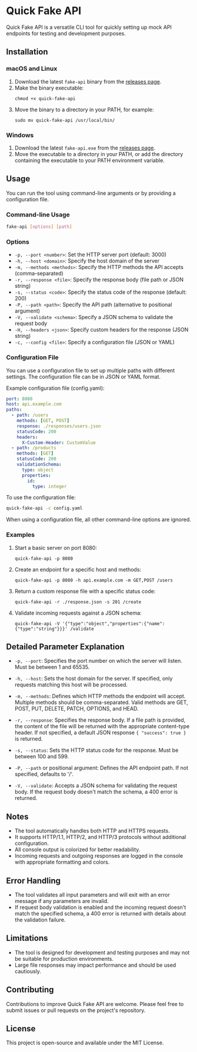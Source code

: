 # Quick Fake API

Quick Fake API is a versatile CLI tool for quickly setting up mock API endpoints for testing and development purposes.

## Installation

### macOS and Linux

1. Download the latest `fake-api` binary from the [releases page](https://github.com/alkinum/quick-fake-api/releases).
2. Make the binary executable:
   ```
   chmod +x quick-fake-api
   ```
3. Move the binary to a directory in your PATH, for example:
   ```
   sudo mv quick-fake-api /usr/local/bin/
   ```

### Windows

1. Download the latest `fake-api.exe` from the [releases page](https://github.com/alkinum/quick-fake-api/releases).
2. Move the executable to a directory in your PATH, or add the directory containing the executable to your PATH environment variable.

## Usage

You can run the tool using command-line arguments or by providing a configuration file.

### Command-line Usage

```bash
fake-api [options] [path]
```


### Options

- `-p, --port <number>`: Set the HTTP server port (default: 3000)
- `-h, --host <domain>`: Specify the host domain of the server
- `-m, --methods <methods>`: Specify the HTTP methods the API accepts (comma-separated)
- `-r, --response <file>`: Specify the response body (file path or JSON string)
- `-s, --status <code>`: Specify the status code of the response (default: 200)
- `-P, --path <path>`: Specify the API path (alternative to positional argument)
- `-V, --validate <schema>`: Specify a JSON schema to validate the request body
- `-H, --headers <json>`: Specify custom headers for the response (JSON string)
- `-c, --config <file>`: Specify a configuration file (JSON or YAML)

### Configuration File

You can use a configuration file to set up multiple paths with different settings. The configuration file can be in JSON or YAML format.

Example configuration file (config.yaml):

```yaml
port: 8080
host: api.example.com
paths:
  - path: /users
    methods: [GET, POST]
    response: ./responses/users.json
    statusCode: 200
    headers:
      X-Custom-Header: CustomValue
  - path: /products
    methods: [GET]
    statusCode: 200
    validationSchema:
      type: object
      properties:
        id:
          type: integer
```


To use the configuration file:

```bash
quick-fake-api -c config.yaml
```


When using a configuration file, all other command-line options are ignored.

### Examples

1. Start a basic server on port 8080:

   ```
   quick-fake-api -p 8080
   ```

2. Create an endpoint for a specific host and methods:

   ```
   quick-fake-api -p 8080 -h api.example.com -m GET,POST /users
   ```

3. Return a custom response file with a specific status code:

   ```
   quick-fake-api -r ./response.json -s 201 /create
   ```

4. Validate incoming requests against a JSON schema:

   ```
   quick-fake-api -V '{"type":"object","properties":{"name":{"type":"string"}}}' /validate
   ```

## Detailed Parameter Explanation

- `-p, --port`: Specifies the port number on which the server will listen. Must be between 1 and 65535.

- `-h, --host`: Sets the host domain for the server. If specified, only requests matching this host will be processed.

- `-m, --methods`: Defines which HTTP methods the endpoint will accept. Multiple methods should be comma-separated. Valid methods are GET, POST, PUT, DELETE, PATCH, OPTIONS, and HEAD.

- `-r, --response`: Specifies the response body. If a file path is provided, the content of the file will be returned with the appropriate content-type header. If not specified, a default JSON response `{ "success": true }` is returned.

- `-s, --status`: Sets the HTTP status code for the response. Must be between 100 and 599.

- `-P, --path` or positional argument: Defines the API endpoint path. If not specified, defaults to '/'.

- `-V, --validate`: Accepts a JSON schema for validating the request body. If the request body doesn't match the schema, a 400 error is returned.

## Notes

- The tool automatically handles both HTTP and HTTPS requests.
- It supports HTTP/1.1, HTTP/2, and HTTP/3 protocols without additional configuration.
- All console output is colorized for better readability.
- Incoming requests and outgoing responses are logged in the console with appropriate formatting and colors.

## Error Handling

- The tool validates all input parameters and will exit with an error message if any parameters are invalid.
- If request body validation is enabled and the incoming request doesn't match the specified schema, a 400 error is returned with details about the validation failure.

## Limitations

- The tool is designed for development and testing purposes and may not be suitable for production environments.
- Large file responses may impact performance and should be used cautiously.

## Contributing

Contributions to improve Quick Fake API are welcome. Please feel free to submit issues or pull requests on the project's repository.

## License

This project is open-source and available under the MIT License.
